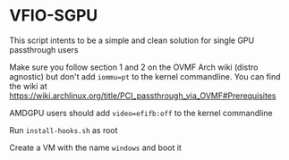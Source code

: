 # VFIO-SGPU
This script intents to be a simple and clean solution for single GPU passthrough users

Make sure you follow section 1 and 2 on the OVMF Arch wiki (distro agnostic) but don't add `iommu=pt` to the kernel commandline.
You can find the wiki at https://wiki.archlinux.org/title/PCI_passthrough_via_OVMF#Prerequisites

AMDGPU users should add `video=efifb:off` to the kernel commandline

Run `install-hooks.sh` as root

Create a VM with the name `windows` and boot it 
